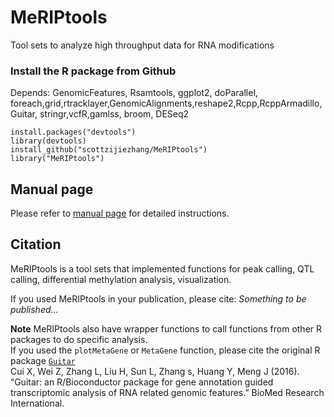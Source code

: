 # MeRIPtools
Tool sets to analyze high throughput data for RNA modifications

### Install the R package from Github

Depends: GenomicFeatures, Rsamtools, ggplot2, doParallel, foreach,grid,rtracklayer,GenomicAlignments,reshape2,Rcpp,RcppArmadillo,
Guitar, stringr,vcfR,gamlss, broom, DESeq2

	install.packages("devtools")
	library(devtools)
	install_github("scottzijiezhang/MeRIPtools")
	library("MeRIPtools")

## Manual page

Please refer to [manual page]() for detailed instructions.  

## Citation 
MeRIPtools is a tool sets that implemented functions for peak calling, QTL calling, differential methylation analysis, visualization. 

If you used MeRIPtools in your publication, please cite:
*Something to be published...*

**Note** MeRIPtools also have wrapper functions to call functions from other R packages to do specific analysis.  
If you used the `plotMetaGene` or `MetaGene` function, please cite the original R package [`Guitar`](https://bioconductor.org/packages/release/bioc/html/Guitar.html)  
Cui X, Wei Z, Zhang L, Liu H, Sun L, Zhang s, Huang Y, Meng J (2016). “Guitar: an R/Bioconductor package for gene annotation guided transcriptomic analysis of RNA related genomic features.” BioMed Research International. 
